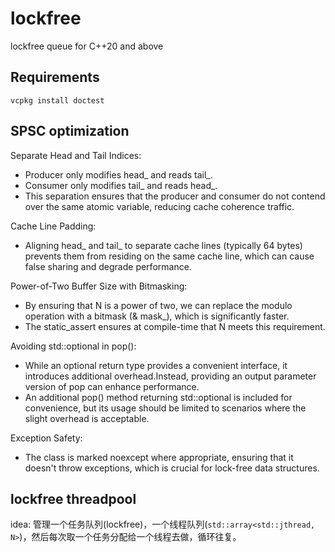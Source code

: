 # lockfree

lockfree queue for C++20 and above

## Requirements

`vcpkg install doctest`


## SPSC optimization

Separate Head and Tail Indices:
- Producer only modifies head_ and reads tail_.
- Consumer only modifies tail_ and reads head_.
- This separation ensures that the producer and consumer do not contend over the same atomic variable, reducing cache coherence traffic.

Cache Line Padding:
- Aligning head_ and tail_ to separate cache lines (typically 64 bytes) prevents them from residing on the same cache line, which can cause false sharing and degrade performance.

Power-of-Two Buffer Size with Bitmasking:
- By ensuring that N is a power of two, we can replace the modulo operation with a bitmask (& mask_), which is significantly faster.
- The static_assert ensures at compile-time that N meets this requirement.

Avoiding std::optional in pop():
- While an optional return type provides a convenient interface, it introduces additional overhead.Instead, providing an output parameter version of pop can enhance performance.
- An additional pop() method returning std::optional<T> is included for convenience, but its usage should be limited to scenarios where the slight overhead is acceptable.

Exception Safety:
- The class is marked noexcept where appropriate, ensuring that it doesn't throw exceptions, which is crucial for lock-free data structures.

## lockfree threadpool

idea: 管理一个任务队列(lockfree)，一个线程队列(`std::array<std::jthread, N>`)，然后每次取一个任务分配给一个线程去做，循环往复。